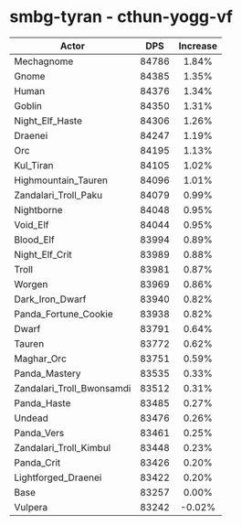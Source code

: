 # smbg-tyran - cthun-yogg-vf
| Actor | DPS | Increase |
|---|:---:|:---:|
|Mechagnome|84786|1.84%|
|Gnome|84385|1.35%|
|Human|84376|1.34%|
|Goblin|84350|1.31%|
|Night_Elf_Haste|84306|1.26%|
|Draenei|84247|1.19%|
|Orc|84195|1.13%|
|Kul_Tiran|84105|1.02%|
|Highmountain_Tauren|84096|1.01%|
|Zandalari_Troll_Paku|84079|0.99%|
|Nightborne|84048|0.95%|
|Void_Elf|84044|0.95%|
|Blood_Elf|83994|0.89%|
|Night_Elf_Crit|83989|0.88%|
|Troll|83981|0.87%|
|Worgen|83969|0.86%|
|Dark_Iron_Dwarf|83940|0.82%|
|Panda_Fortune_Cookie|83938|0.82%|
|Dwarf|83791|0.64%|
|Tauren|83772|0.62%|
|Maghar_Orc|83751|0.59%|
|Panda_Mastery|83535|0.33%|
|Zandalari_Troll_Bwonsamdi|83512|0.31%|
|Panda_Haste|83485|0.27%|
|Undead|83476|0.26%|
|Panda_Vers|83461|0.25%|
|Zandalari_Troll_Kimbul|83448|0.23%|
|Panda_Crit|83426|0.20%|
|Lightforged_Draenei|83422|0.20%|
|Base|83257|0.00%|
|Vulpera|83242|-0.02%|
